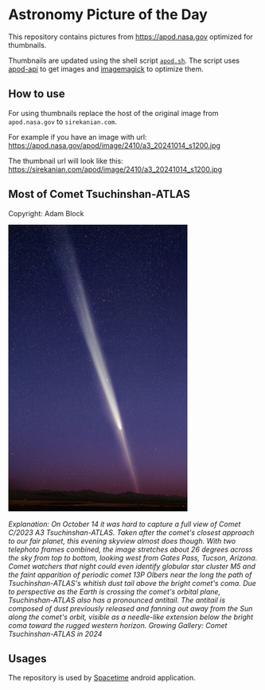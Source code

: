 # Astronomy Picture of the Day

This repository contains pictures from https://apod.nasa.gov optimized for thumbnails.

Thumbnails are updated using the shell script [`apod.sh`](apod.sh). The script
uses [apod-api](https://github.com/nasa/apod-api) to get images and [imagemagick](https://imagemagick.org) to
optimize them.

## How to use

For using thumbnails replace the host of the original image from `apod.nasa.gov` to `sirekanian.com`.

For example if you have an image with url:<br>
https://apod.nasa.gov/apod/image/2410/a3_20241014_s1200.jpg

The thumbnail url will look like this:<br>
https://sirekanian.com/apod/image/2410/a3_20241014_s1200.jpg

## Most of Comet Tsuchinshan-ATLAS

Copyright: Adam Block

[![the picture of the day][1]][2]

_Explanation: On October 14 it was hard to capture a full view of Comet C/2023 A3 Tsuchinshan-ATLAS. Taken after the comet's closest approach to our fair planet, this evening skyview almost does though. With two telephoto frames combined, the image stretches about 26 degrees across the sky from top to bottom, looking west from Gates Pass, Tucson, Arizona. Comet watchers that night could even identify globular star cluster M5 and the faint apparition of periodic comet 13P Olbers near the long the path of Tsuchinshan-ATLAS's whitish dust tail above the bright comet's coma. Due to perspective as the Earth is crossing the comet's orbital plane, Tsuchinshan-ATLAS also has a pronounced antitail. The antitail is composed of dust previously released and fanning out away from the Sun along the comet's orbit, visible as a needle-like extension below the bright coma toward the rugged western horizon.   Growing Gallery: Comet Tsuchinshan-ATLAS in 2024_

## Usages

The repository is used by [Spacetime][3] android application.

[1]: image/2410/a3_20241014_s1200.jpg

[2]: https://apod.nasa.gov/apod/image/2410/a3_20241014_s1200.jpg

[3]: https://github.com/sirekanian/spacetime

